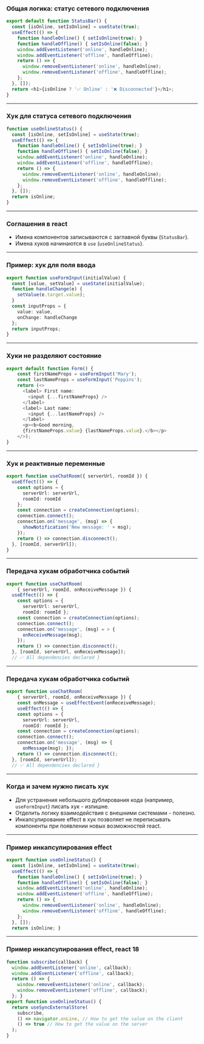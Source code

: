 ### Общая логика: статус сетевого подключения

```typescript
export default function StatusBar() {
  const [isOnline, setIsOnline] = useState(true);
  useEffect(() => {
    function handleOnline() { setIsOnline(true); }
    function handleOffline() { setIsOnline(false); }
    window.addEventListener('online', handleOnline);
    window.addEventListener('offline', handleOffline);
    return () => {
      window.removeEventListener('online', handleOnline);
      window.removeEventListener('offline', handleOffline);
    };
  }, []);
  return <h1>{isOnline ? '✅ Online' : '❌ Disconnected'}</h1>;
}
```

---

### Хук для статуса сетевого подключения

```typescript
function useOnlineStatus() {
  const [isOnline, setIsOnline] = useState(true);
  useEffect(() => {
    function handleOnline() { setIsOnline(true); }
    function handleOffline() { setIsOnline(false); }
    window.addEventListener('online', handleOnline);
    window.addEventListener('offline', handleOffline);
    return () => {
      window.removeEventListener('online', handleOnline);
      window.removeEventListener('offline', handleOffline);
    };
  }, []);
  return isOnline;
}
```

---

### Соглашения в react

- Имена компонентов записываются с заглавной буквы (```StatusBar```).
- Имена хуков начинаются в ```use``` (```useOnlineStatus```).

---

### Пример: хук для поля ввода

```typescript
export function useFormInput(initialValue) {
  const [value, setValue] = useState(initialValue);
  function handleChange(e) {
    setValue(e.target.value);
  }
  const inputProps = {
    value: value,
    onChange: handleChange
  };
  return inputProps;
}
```

---

### Хуки не разделяют состояние

```typescript
export default function Form() {
    const firstNameProps = useFormInput('Mary');
    const lastNameProps = useFormInput('Poppins');
    return (<>
      <label> First name:
        <input {...firstNameProps} />
      </label>
      <label> Last name:
        <input {...lastNameProps} />
      </label>
      <p><b>Good morning, 
      {firstNameProps.value} {lastNameProps.value}.</b></p>
    </>);
}
```

---

### Хук и реактивные переменные

```typescript
export function useChatRoom({ serverUrl, roomId }) {
  useEffect(() => {
    const options = {
      serverUrl: serverUrl,
      roomId: roomId
    };
    const connection = createConnection(options);
    connection.connect();
    connection.on('message', (msg) => {
      showNotification('New message: ' + msg);
    });
    return () => connection.disconnect();
  }, [roomId, serverUrl]);
}
```

---

### Передача хукам обработчика событий

```typescript
export function useChatRoom(
    { serverUrl, roomId, onReceiveMessage }) {
  useEffect(() => {
    const options = {
      serverUrl: serverUrl,
      roomId: roomId };
    const connection = createConnection(options);
    connection.connect();
    connection.on('message', (msg) = > {
      onReceiveMessage(msg);
    });
    return () => connection.disconnect();
  }, [roomId, serverUrl, onReceiveMessage]); 
  // ✅ All dependencies declared }
```

---

### Передача хукам обработчика событий

```typescript
export function useChatRoom(
    { serverUrl, roomId, onReceiveMessage }) {
    const onMessage = useEffectEvent(onReceiveMessage);
    useEffect(() => {
    const options = {
      serverUrl: serverUrl,
      roomId: roomId };
    const connection = createConnection(options);
    connection.connect();
    connection.on('message', (msg) => {
      onMessage(msg); });
    return () => connection.disconnect();
  }, [roomId, serverUrl]); 
  // ✅ All dependencies declared }
```

---

### Когда и зачем нужно писать хук

- Для устранения небольшого дублирования кода (например, ```useFormInput```) писать хук - излишне.
- Отделить логику взаимодействия с внешними системами - полезно.
- Инкапсулирование effect в хук позволяет не переписывать компоненты при появлении новых возможностей react.

---

### Пример инкапсулирования effect

```typescript
export function useOnlineStatus() {
  const [isOnline, setIsOnline] = useState(true);
  useEffect(() => {
    function handleOnline() { setIsOnline(true); }
    function handleOffline() { setIsOnline(false); }
    window.addEventListener('online', handleOnline);
    window.addEventListener('offline', handleOffline);
    return () => {
      window.removeEventListener('online', handleOnline);
      window.removeEventListener('offline', handleOffline);
    };
  }, []);
  return isOnline; }
```

---

### Пример инкапсулирования effect, react 18

```typescript
function subscribe(callback) {
  window.addEventListener('online', callback);
  window.addEventListener('offline', callback);
  return () => {
    window.removeEventListener('online', callback);
    window.removeEventListener('offline', callback);
  }; }
export function useOnlineStatus() {
  return useSyncExternalStore(
    subscribe,
    () => navigator.onLine, // How to get the value on the client
    () => true // How to get the value on the server
  );
}
```